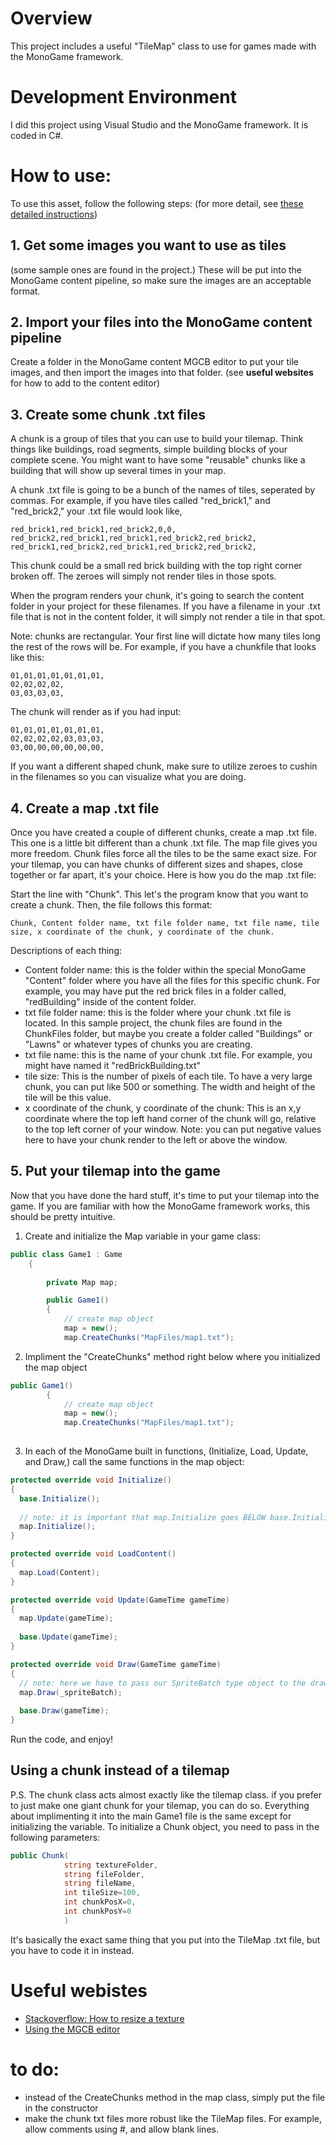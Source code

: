 # Overview

This project includes a useful "TileMap" class to use for games made with the MonoGame framework. 

# Development Environment

I did this project using Visual Studio and the MonoGame framework. It is coded in C#.

# How to use:

To use this asset, follow the following steps: (for more detail, see [these detailed instructions](instructions.md))

## 1. Get some images you want to use as tiles
(some sample ones are found in the project.) These will be put into the MonoGame content pipeline, so make sure the images are an acceptable format.

## 2. Import your files into the MonoGame content pipeline
Create a folder in the MonoGame content MGCB editor to put your tile images, and then import the images into that folder. (see **useful websites** for how to add to the content editor)

## 3. Create some chunk .txt files
A chunk is a group of tiles that you can use to build your tilemap. Think things like buildings, road segments, simple building blocks of your complete scene. You might want to have some "reusable" chunks like a building that will show up several times in your map.

A chunk .txt file is going to be a bunch of the names of tiles, seperated by commas. For example, if you have tiles called "red_brick1," and "red_brick2," your .txt file would look like,
```
red_brick1,red_brick1,red_brick2,0,0,
red_brick2,red_brick1,red_brick1,red_brick2,red_brick2,
red_brick1,red_brick2,red_brick1,red_brick2,red_brick2,
```
This chunk could be a small red brick building with the top right corner broken off. The zeroes will simply not render tiles in those spots. 
  
When the program renders your chunk, it's going to search the content folder in your project for these filenames. If you have a filename in your .txt file that is not in the content folder, it will simply not render a tile in that spot.

Note: chunks are rectangular. Your first line will dictate how many tiles long the rest of the rows will be. For example, if you have a chunkfile that looks like this:
```
01,01,01,01,01,01,01,
02,02,02,02,
03,03,03,03,
```
The chunk will render as if you had input:
```
01,01,01,01,01,01,01,
02,02,02,02,03,03,03,
03,00,00,00,00,00,00,
```
If you want a different shaped chunk, make sure to utilize zeroes to cushin in the filenames so you can visualize what you are doing. 
 
## 4. Create a map .txt file
Once you have created a couple of different chunks, create a map .txt file. This one is a little bit different than a chunk .txt file. The map file gives you more freedom. Chunk files force all the tiles to be the same exact size. For your tilemap, you can have chunks of different sizes and shapes, close together or far apart, it's your choice. Here is how you do the map .txt file:

Start the line with "Chunk". This let's the program know that you want to create a chunk. Then, the file follows this format:
```
Chunk, Content folder name, txt file folder name, txt file name, tile size, x coordinate of the chunk, y coordinate of the chunk.
```
Descriptions of each thing:
- Content folder name: this is the folder within the special MonoGame "Content" folder where you have all the files for this specific chunk. For example, you may have put the red brick files in a folder called, "redBuilding" inside of the content folder.
- txt file folder name: this is the folder where your chunk .txt file is located. In this sample project, the chunk files are found in the ChunkFiles folder, but maybe you create a folder called "Buildings" or "Lawns" or whatever types of chunks you are creating.
- txt file name: this is the name of your chunk .txt file. For example, you might have named it "redBrickBuilding.txt"
- tile size: This is the number of pixels of each tile. To have a very large chunk, you can put like 500 or something. The width and height of the tile will be this value.
- x coordinate of the chunk, y coordinate of the chunk: This is an x,y coordinate where the top left hand corner of the chunk will go, relative to the top left corner of your window. Note: you can put negative values here to have your chunk render to the left or above the window.

## 5. Put your tilemap into the game

Now that you have done the hard stuff, it's time to put your tilemap into the game. If you are familiar with how the MonoGame framework works, this should be pretty intuitive.

1. Create and initialize the Map variable in your game class:
```cs
public class Game1 : Game
    {
 
        private Map map;

        public Game1()
        {
            // create map object
            map = new();
            map.CreateChunks("MapFiles/map1.txt");
```
2. Impliment the "CreateChunks" method right below where you initialized the map object
```cs
public Game1()
        {
            // create map object
            map = new();
            map.CreateChunks("MapFiles/map1.txt");
            
```
3. In each of the MonoGame built in functions, (Initialize, Load, Update, and Draw,) call the same functions in the map object:
```cs
protected override void Initialize()
{
  base.Initialize();
  
  // note: it is important that map.Initialize goes BELOW base.Initialize().
  map.Initialize();
}

protected override void LoadContent()
{
  map.Load(Content);
}

protected override void Update(GameTime gameTime)
{
  map.Update(gameTime);
  
  base.Update(gameTime);
}

protected override void Draw(GameTime gameTime)
{
  // note: here we have to pass our SpriteBatch type object to the draw method.
  map.Draw(_spriteBatch);
  
  base.Draw(gameTime);
}

```

Run the code, and enjoy!

## Using a chunk instead of a tilemap
P.S. The chunk class acts almost exactly like the tilemap class. if you prefer to just make one giant chunk for your tilemap, you can do so. Everything about implimenting it into the main Game1 file is the same except for initializing the variable. To initialize a Chunk object, you need to pass in the following parameters:
```cs
public Chunk(
            string textureFolder,
            string fileFolder,
            string fileName,
            int tileSize=100,
            int chunkPosX=0,
            int chunkPosY=0
            )
```
It's basically the exact same thing that you put into the TileMap .txt file, but you have to code it in instead. 

# Useful webistes
* [Stackoverflow: How to resize a texture](https://stackoverflow.com/questions/4349590/resize-and-load-a-texture2d-in-xna)
* [Using the MGCB editor](https://docs.monogame.net/articles/content/using_mgcb_editor.html)

# to do:
* instead of the CreateChunks method in the map class, simply put the file in the constructor
* make the chunk txt files more robust like the TileMap files. For example, allow comments using #, and allow blank lines. 
